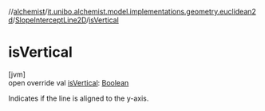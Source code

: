 //[alchemist](../../../index.md)/[it.unibo.alchemist.model.implementations.geometry.euclidean2d](../index.md)/[SlopeInterceptLine2D](index.md)/[isVertical](is-vertical.md)

# isVertical

[jvm]\
open override val [isVertical](is-vertical.md): [Boolean](https://kotlinlang.org/api/latest/jvm/stdlib/kotlin/-boolean/index.html)

Indicates if the line is aligned to the y-axis.
